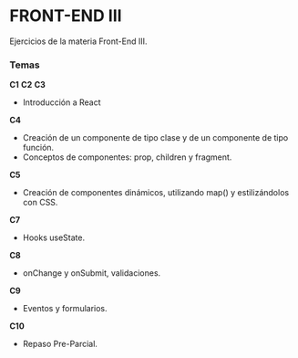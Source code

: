 
# FRONT-END III

Ejercicios de la materia Front-End III.

### Temas

**C1**
**C2**
**C3**
- Introducción a React

**C4** 
- Creación de un componente de tipo clase y de un componente de tipo función.
- Conceptos de componentes: prop, children y fragment.

**C5**
- Creación de componentes dinámicos, utilizando map() y estilizándolos con CSS.

**C7**
- Hooks useState.

**C8**
- onChange y onSubmit, validaciones.

**C9**
- Eventos y formularios.

**C10**
- Repaso Pre-Parcial.


